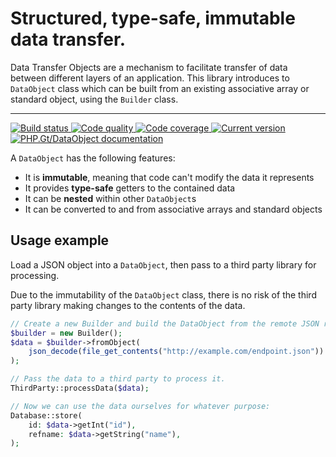 Structured, type-safe, immutable data transfer.
===============================================

Data Transfer Objects are a mechanism to facilitate transfer of data between different layers of an application. This library introduces to `DataObject` class which can be built from an existing associative array or standard object, using the `Builder` class.

***

<a href="https://giub.com/PhpGt/DataObject/actions" target="_blank">
	<img src="https://badge.status.php.gt/dataobject-build.svg" alt="Build status" />
</a>
<a href="https://scrutinizer-ci.com/g/PhpGt/DataObject" target="_blank">
	<img src="https://badge.status.php.gt/dataobject-quality.svg" alt="Code quality" />
</a>
<a href="https://scrutinizer-ci.com/g/PhpGt/DataObject" target="_blank">
	<img src="https://badge.status.php.gt/dataobject-coverage.svg" alt="Code coverage" />
</a>
<a href="https://packagist.org/packages/PhpGt/DataObject" target="_blank">
	<img src="https://badge.status.php.gt/dataobject-version.svg" alt="Current version" />
</a>
<a href="http://www.php.gt/dataobject" target="_blank">
	<img src="https://badge.status.php.gt/dataobject-docs.svg" alt="PHP.Gt/DataObject documentation" />
</a>

A `DataObject` has the following features: 

+ It is **immutable**, meaning that code can't modify the data it represents
+ It provides **type-safe** getters to the contained data
+ It can be **nested** within other `DataObject`s
+ It can be converted to and from associative arrays and standard objects

Usage example
-------------

Load a JSON object into a `DataObject`, then pass to a third party library for processing.

Due to the immutability of the `DataObject` class, there is no risk of the third party library making changes to the contents of the data.

```php
// Create a new Builder and build the DataObject from the remote JSON response.
$builder = new Builder();
$data = $builder->fromObject(
	json_decode(file_get_contents("http://example.com/endpoint.json"))
);

// Pass the data to a third party to process it.
ThirdParty::processData($data);

// Now we can use the data ourselves for whatever purpose:
Database::store(
	id: $data->getInt("id"),
	refname: $data->getString("name"),
);
```